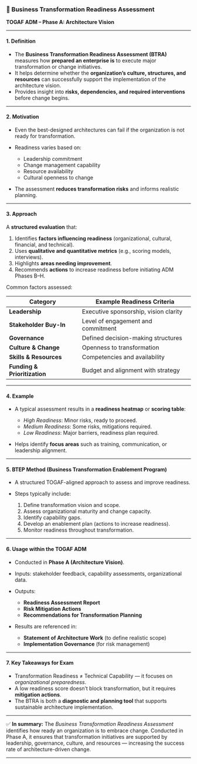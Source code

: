 ### 🧭 Business Transformation Readiness Assessment

**TOGAF ADM – Phase A: Architecture Vision**

---

#### **1. Definition**

* The **Business Transformation Readiness Assessment (BTRA)** measures how **prepared an enterprise is** to execute major transformation or change initiatives.
* It helps determine whether the **organization’s culture, structures, and resources** can successfully support the implementation of the architecture vision.
* Provides insight into **risks, dependencies, and required interventions** before change begins.

---

#### **2. Motivation**

* Even the best-designed architectures can fail if the organization is not ready for transformation.
* Readiness varies based on:

  * Leadership commitment
  * Change management capability
  * Resource availability
  * Cultural openness to change
* The assessment **reduces transformation risks** and informs realistic planning.

---

#### **3. Approach**

A **structured evaluation** that:

1. Identifies **factors influencing readiness** (organizational, cultural, financial, and technical).
2. Uses **qualitative and quantitative metrics** (e.g., scoring models, interviews).
3. Highlights **areas needing improvement**.
4. Recommends **actions** to increase readiness before initiating ADM Phases B–H.

Common factors assessed:

| Category                     | Example Readiness Criteria            |
| ---------------------------- | ------------------------------------- |
| **Leadership**               | Executive sponsorship, vision clarity |
| **Stakeholder Buy-In**       | Level of engagement and commitment    |
| **Governance**               | Defined decision-making structures    |
| **Culture & Change**         | Openness to transformation            |
| **Skills & Resources**       | Competencies and availability         |
| **Funding & Prioritization** | Budget and alignment with strategy    |

---

#### **4. Example**

* A typical assessment results in a **readiness heatmap** or **scoring table**:

  * *High Readiness*: Minor risks, ready to proceed.
  * *Medium Readiness*: Some risks, mitigations required.
  * *Low Readiness*: Major barriers, readiness plan required.
* Helps identify **focus areas** such as training, communication, or leadership alignment.

---

#### **5. BTEP Method (Business Transformation Enablement Program)**

* A structured TOGAF-aligned approach to assess and improve readiness.
* Steps typically include:

  1. Define transformation vision and scope.
  2. Assess organizational maturity and change capacity.
  3. Identify capability gaps.
  4. Develop an enablement plan (actions to increase readiness).
  5. Monitor readiness throughout transformation.

---

#### **6. Usage within the TOGAF ADM**

* Conducted in **Phase A (Architecture Vision)**.
* Inputs: stakeholder feedback, capability assessments, organizational data.
* Outputs:

  * **Readiness Assessment Report**
  * **Risk Mitigation Actions**
  * **Recommendations for Transformation Planning**
* Results are referenced in:

  * **Statement of Architecture Work** (to define realistic scope)
  * **Implementation Governance** (for risk management)

---

#### **7. Key Takeaways for Exam**

* Transformation Readiness ≠ Technical Capability — it focuses on *organizational preparedness*.
* A low readiness score doesn’t block transformation, but it requires **mitigation actions**.
* The BTRA is both a **diagnostic and planning tool** that supports sustainable architecture implementation.

---

✅ **In summary:**
The *Business Transformation Readiness Assessment* identifies how ready an organization is to embrace change. Conducted in Phase A, it ensures that transformation initiatives are supported by leadership, governance, culture, and resources — increasing the success rate of architecture-driven change.

---


